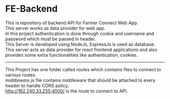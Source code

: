 # FE-Backend

This is repository of backend API for Farmer Connect Web App.<br>
This server works as data provider for web app.<br>
In this project authentication is done through cookie and username and password which must be passed in header.<br>
This Server is developed using NodeJs, ExpressJs is used as database.<br>
This server acts as data provider for react frontend applications and also provides some extra functionalities like authentication, cookies. <br>

<hr>

This Project has one folder called routes which contains files to connect to various routes.<br>
<i>middleware.js</i> file contains middleware that should be attached to every header to handle CORS policy.<br>
<a href="http://162.240.33.255:4000/"> http://162.240.33.255:4000/</a> is the route to connect to API.
